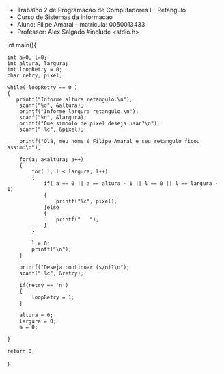 * Trabalho 2 de Programacao de Computadores I - Retangulo
* Curso de Sistemas da informacao
* Aluno: Filipe Amaral - matricula: 0050013433
* Professor: Alex Salgado
#include <stdio.h>

int main(){
    
    int a=0, l=0;
    int altura, largura;
    int loopRetry = 0;
    char retry, pixel;
    
    while( loopRetry == 0 )
    {
       printf("Informe altura retangulo.\n");
        scanf("%d", &altura);
        printf("Informe largura retangulo.\n");
        scanf("%d", &largura);
        printf("Que simbolo de pixel deseja usar?\n");
        scanf(" %c", &pixel);
        
        printf("Olá, meu nome é Filipe Amaral e seu retangulo ficou assim:\n");
        
        for(a; a<altura; a++)
        {
            for( l; l < largura; l++)
            {
                if( a == 0 || a == altura - 1 || l == 0 || l == largura - 1)
                {
                    printf("%c", pixel);
                }else
                {
                    printf("   ");
                }   
            }
            
            l = 0;
            printf("\n");
        }
        
        printf("Deseja continuar (s/n)?\n");
        scanf(" %c", &retry);
        
        if(retry == 'n')
        {
            loopRetry = 1;
        }
        
        altura = 0;
        largura = 0;
        a = 0;
        
    }

    return 0;
}
